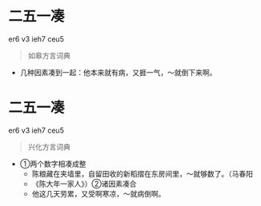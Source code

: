 # 二五一凑
er6 v3 ieh7 ceu5
> 如皋方言词典
- 几种因素凑到一起：他本来就有病，又捱一气，～就倒下来啊。

# 二五一凑
er6 v3 ieh7 ceu5
> 兴化方言词典
- ①两个数字相凑成整
  - 陈粮藏在夹墙里，自留田收的新稻摺在东房间里，～就够数了。（马春阳
  - 《陈大年一家人》）②诸因素凑合
  - 他这几天劳累，又受啊寒凉，～就病倒啊。
